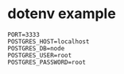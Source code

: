 
# dotenv example

```
PORT=3333
POSTGRES_HOST=localhost
POSTGRES_DB=node
POSTGRES_USER=root
POSTGRES_PASSWORD=root
```
